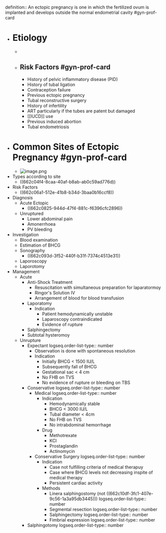 definition:: An ectopic pregnancy is one in which the fertilized ovum is implanted and develops outside the normal endometrial cavity #gyn-prof-card

- # Etiology
	-
	- ## Risk Factors #gyn-prof-card
		- History of pelvic inflammatory disease (PID)
		- History of tubal ligation
		- Contraception failure
		- Previous ectopic pregnancy
		- Tubal reconstructive surgery
		- History of infertility
		- ART particularly if the tubes are patent but damaged
		- [[IUCD]] use
		- Previous induced abortion
		- Tubal endometriosis
- # Common Sites of Ectopic Pregnancy #gyn-prof-card
	- ![image.png](../assets/image_1730544738233_0.png)
- Types according to site
	- ((662c04f4-8caa-40af-b8ab-ab0c59ad776d))
- Risk Factors
	- ((662c06a1-512e-41b8-b34d-3baa0b16ccf8))
- Diagnosis
	- Acute Ectopic
		- ((662c0825-944d-47f4-881c-f6396cfc2896))
	- Unruptured
		- Lower abdominal pain
		- Amonerrhoea
		- PV bleeding
- Investigation
	- Blood examination
	- Estimation of BHCG
	- Sonography
		- ((662c093d-3f52-440f-b31f-7374c4513e31))
	- Laporoscopy
	- Laporotomy
- Management
	- Acute
		- Anti-Shock Treatment
			- Resuscitation with simultaneous preparation for laparatormoy
			- Ringor's Solution IV
			- Arrangement of blood for blood transfusion
		- Laporatomy
			- Indication
				- Patient hemodynamically unstable
				- Laparoscopy contraindicated
				- Evidence of rupture
		- Salphingectomy
		- Subtotal hysteromoy
	- Unrupture
		- Expectant
		  logseq.order-list-type:: number
			- Observation is done with spontaneous resolution
			- Indication
				- Initially BHCG < 1500 IU/L
				- Subsequently fall of BHCG
				- Gestational sac < 4 cm
				- No FHB on TVS
				- No evidence of rupture or bleeding on TBS
		- Conservative
		  logseq.order-list-type:: number
			- Medical
			  logseq.order-list-type:: number
				- Indication
					- Hemodynamically stable
					- BHCG < 3000 IU/L
					- Tubal diameter < 4cm
					- No FHB on TVS
					- No intrabdominal hemorrhage
				- Drug
					- Methotrexate
					- KCl
					- Prostaglandin
					- Actinomycin
			- Conservative Surgery
			  logseq.order-list-type:: number
				- Indication
					- Case not fulfilling criteria of medical therapuy
					- Case where BHCG levels not decreasing inspite of medical therapy
					- Persistent cardiac activity
				- Methods
					- Linera salphingostomy (not ((662c10df-3fc1-407e-9c56-1a3a95db3445)))
					  logseq.order-list-type:: number
					- Segmental resection
					  logseq.order-list-type:: number
					- Salphingectomy
					  logseq.order-list-type:: number
					- Fimbrial expression
					  logseq.order-list-type:: number
		- Salphingotomy
		  logseq.order-list-type:: number